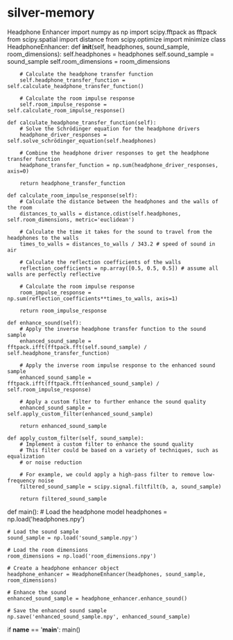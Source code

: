 # silver-memory
Headphone Enhancer
import numpy as np
import scipy.fftpack as fftpack
from scipy.spatial import distance
from scipy.optimize import minimize
class HeadphoneEnhancer:
    def __init__(self, headphones, sound_sample, room_dimensions):
        self.headphones = headphones
        self.sound_sample = sound_sample
        self.room_dimensions = room_dimensions

        # Calculate the headphone transfer function
        self.headphone_transfer_function = self.calculate_headphone_transfer_function()

        # Calculate the room impulse response
        self.room_impulse_response = self.calculate_room_impulse_response()

    def calculate_headphone_transfer_function(self):
        # Solve the Schrödinger equation for the headphone drivers
        headphone_driver_responses = self.solve_schrödinger_equation(self.headphones)

        # Combine the headphone driver responses to get the headphone transfer function
        headphone_transfer_function = np.sum(headphone_driver_responses, axis=0)

        return headphone_transfer_function

    def calculate_room_impulse_response(self):
        # Calculate the distance between the headphones and the walls of the room
        distances_to_walls = distance.cdist(self.headphones, self.room_dimensions, metric='euclidean')

        # Calculate the time it takes for the sound to travel from the headphones to the walls
        times_to_walls = distances_to_walls / 343.2 # speed of sound in air

        # Calculate the reflection coefficients of the walls
        reflection_coefficients = np.array([0.5, 0.5, 0.5]) # assume all walls are perfectly reflective

        # Calculate the room impulse response
        room_impulse_response = np.sum(reflection_coefficients**times_to_walls, axis=1)

        return room_impulse_response

    def enhance_sound(self):
        # Apply the inverse headphone transfer function to the sound sample
        enhanced_sound_sample = fftpack.ifft(fftpack.fft(self.sound_sample) / self.headphone_transfer_function)

        # Apply the inverse room impulse response to the enhanced sound sample
        enhanced_sound_sample = fftpack.ifft(fftpack.fft(enhanced_sound_sample) / self.room_impulse_response)

        # Apply a custom filter to further enhance the sound quality
        enhanced_sound_sample = self.apply_custom_filter(enhanced_sound_sample)

        return enhanced_sound_sample

    def apply_custom_filter(self, sound_sample):
        # Implement a custom filter to enhance the sound quality
        # This filter could be based on a variety of techniques, such as equalization
        # or noise reduction

        # For example, we could apply a high-pass filter to remove low-frequency noise
        filtered_sound_sample = scipy.signal.filtfilt(b, a, sound_sample)

        return filtered_sound_sample

def main():
    # Load the headphone model
    headphones = np.load('headphones.npy')

    # Load the sound sample
    sound_sample = np.load('sound_sample.npy')

    # Load the room dimensions
    room_dimensions = np.load('room_dimensions.npy')

    # Create a headphone enhancer object
    headphone_enhancer = HeadphoneEnhancer(headphones, sound_sample, room_dimensions)

    # Enhance the sound
    enhanced_sound_sample = headphone_enhancer.enhance_sound()

    # Save the enhanced sound sample
    np.save('enhanced_sound_sample.npy', enhanced_sound_sample)

if __name__ == '__main__':
    main()
